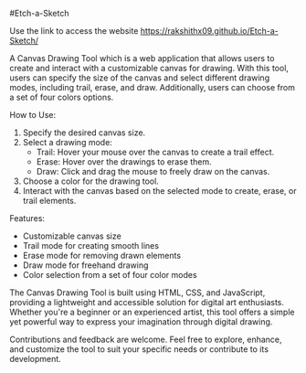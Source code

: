 #Etch-a-Sketch

Use the link to access the website
https://rakshithx09.github.io/Etch-a-Sketch/

A Canvas Drawing Tool which is a web application that allows users to create and interact with a customizable canvas for drawing. With this tool, users can specify the size of the canvas and select different drawing modes, including trail, erase, and draw. Additionally, users can choose from a set of four colors options. 

How to Use:
1. Specify the desired canvas size.
2. Select a drawing mode:
   - Trail: Hover your mouse over the canvas to create a trail effect.
   - Erase: Hover over the drawings to erase them.
   - Draw: Click and drag the mouse to freely draw on the canvas.
3. Choose a color for the drawing tool.
4. Interact with the canvas based on the selected mode to create, erase, or trail elements.

Features:
- Customizable canvas size
- Trail mode for creating smooth lines
- Erase mode for removing drawn elements
- Draw mode for freehand drawing
- Color selection from a set of four color modes

The Canvas Drawing Tool is built using HTML, CSS, and JavaScript, providing a lightweight and accessible solution for digital art enthusiasts. Whether you're a beginner or an experienced artist, this tool offers a simple yet powerful way to express your imagination through digital drawing.

Contributions and feedback are welcome. Feel free to explore, enhance, and customize the tool to suit your specific needs or contribute to its development.
